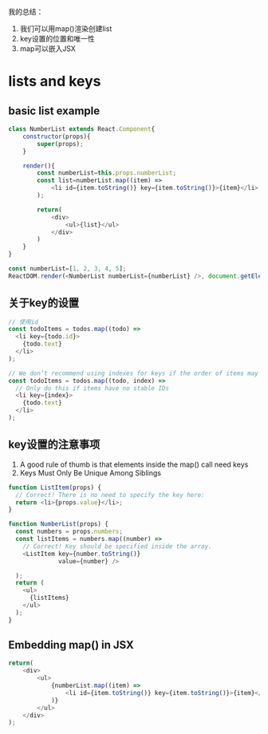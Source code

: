 我的总结：
1. 我们可以用map()渲染创建list
2. key设置的位置和唯一性
3. map可以嵌入JSX

# lists and keys

## basic list example
```JavaScript
class NumberList extends React.Component{
    constructor(props){
        super(props);
    }

    render(){
        const numberList=this.props.numberList;
        const list=numberList.map((item) => 
            <li id={item.toString()} key={item.toString()}>{item}</li>
        );

        return(
            <div>
                <ul>{list}</ul>
            </div>
        )
    }
}

const numberList=[1, 2, 3, 4, 5];
ReactDOM.render(<NumberList numberList={numberList} />, document.getElementById('root'));

```

## 关于key的设置
```JavaScript
// 使用id
const todoItems = todos.map((todo) =>
  <li key={todo.id}>
    {todo.text}
  </li>
);

// We don’t recommend using indexes for keys if the order of items may change
const todoItems = todos.map((todo, index) =>
  // Only do this if items have no stable IDs
  <li key={index}>
    {todo.text}
  </li>
);
```

## key设置的注意事项
1. A good rule of thumb is that elements inside the map() call need keys
2. Keys Must Only Be Unique Among Siblings
```JavaScript
function ListItem(props) {
  // Correct! There is no need to specify the key here:
  return <li>{props.value}</li>;
}

function NumberList(props) {
  const numbers = props.numbers;
  const listItems = numbers.map((number) =>
    // Correct! Key should be specified inside the array.
    <ListItem key={number.toString()}
              value={number} />

  );
  return (
    <ul>
      {listItems}
    </ul>
  );
}

```


## Embedding map() in JSX
```JavaScript
return(
    <div>
        <ul>
            {numberList.map((item) => 
                <li id={item.toString()} key={item.toString()}>{item}</li>
            )}
        </ul>
    </div>
);
```